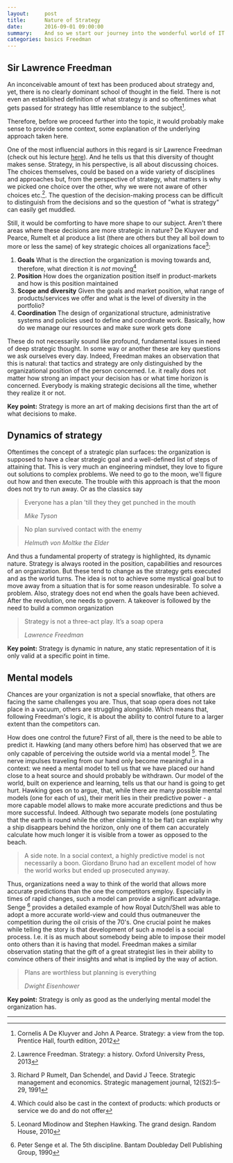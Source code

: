 ```yaml
---
layout:     post
title:      Nature of Strategy
date:       2016-09-01 09:00:00
summary:    And so we start our journey into the wonderful world of IT Strategy. Key concepts are introduced, the context established for the lectures and further writings.
categories: basics Freedman
---
```


## Sir Lawrence Freedman
An inconceivable amount of text has been produced about strategy and, yet, there is no clearly
dominant school of thought in the field. There is not even an established definition of what strategy _is_
and so oftentimes what gets passed for strategy has little resemblance to the subject[^1]. 

Therefore, before we proceed further into the topic, it would probably make sense to provide some context, some explanation of the underlying approach taken here.

One of the most influencial authors in this regard is sir Lawrence Freedman (check out his lecture [here](https://www.youtube.com/watch?v=-R7kjNT8hkI)). And he tells us that this diversity of thought makes sense.
Strategy, in his perspective, is all about discussing choices. The choices themselves, could be based on a wide variety of
disciplines and approaches but, from the perspective of strategy, what matters is why we picked one choice over the other,
why we were not aware of other choices etc.[^2]. The question of the decision-making process can be difficult to distinguish from the decisions and 
so the question of "what is strategy" can easily get muddled.

Still, it would be comforting to have more shape to our subject. Aren't there areas where these decisions are more strategic in nature? De Kluyver and Pearce, Rumelt et al produce a list (there are others but they all boil down to more or less the same) of key strategic choices all organizations face[^3]:

 1. __Goals__ What is the direction the organization is moving towards and, therefore, what direction it is _not_ moving[^4]
 1. __Position__  How does the organization position itself in product-markets and how is this position maintained
 1. __Scope and diversity__ Given the goals and market position, what range of products/services we offer and what is the level of diversity in the portfolio?
 1. __Coordination__ The design of organizational structure, administrative systems and policies used to define and coordinate work. Basically, how 
do we manage our resources and make sure work gets done

These do not necessarily sound like profound, fundamental issues in need of deep strategic thought. In some way or another these are key questions 
we ask ourselves every day. Indeed, Freedman makes an observation that this is natural: that tactics and strategy are only distinguished by 
the organizational position of the person concerned. I.e. it really does not matter how strong an impact your decision has or what time horizon is concerned. Everybody is making strategic decisions all the time, whether they realize it or not. 

__Key point:__ Strategy is more an art of making decisions first than the art of what decisions to make.  

## Dynamics of strategy
Oftentimes the concept of a strategic plan surfaces: the organization is supposed to have a clear strategic goal and a well-defined list of steps of attaining that.
This is very much an engineering mindset, they love to figure out solutions to complex problems. We need to go to the moon, we'll figure out how and then execute. 
The trouble with this approach is that the moon does not try to run away. Or as the classics say
<blockquote>
  <p>
	Everyone has a plan ’till they they get punched in the mouth
  </p>
  <footer><cite title="Mike Tyson">Mike Tyson</cite></footer>
</blockquote>
<blockquote>
  <p>
	No plan survived contact with the enemy
  </p>
  <footer><cite title="Helmuth von Moltke the Elder">Helmuth von Moltke the Elder</cite></footer>
</blockquote>


And thus a fundamental property of strategy is highlighted, its dynamic nature. Strategy is always rooted in the position, capabilities and resources of an organization. But these tend to change as the strategy gets executed and as the world turns. The idea is not to achieve some mystical goal but to move away from a situation that is for some reason 
undesirable. To solve a problem. Also, strategy does not end when the goals have been achieved. After the revolution, one needs to govern. A takeover is followed by the need
to build a common organization

<blockquote>
  <p>
	Strategy is not a three-act play. It’s a soap opera
  </p>
  <footer><cite title="Lawrence Freedman">Lawrence Freedman</cite></footer>
</blockquote>
  
__Key point:__ Strategy is dynamic in nature, any static representation of it is only valid at a specific point in time.
 
## Mental models
Chances are your organization is not a special snowflake, that others are facing the same challenges you are. Thus, that soap opera does not take place in a vacuum, others are struggling alongside. Which means that, following Freedman's logic, it is about the ability to control future to a larger extent than the competitors can. 

How does one control the future? First of all, there is the need to be able to predict it. Hawking (and many others before him) has observed that we are only capable of perceiving
the outside world via a mental model [^5]. The nerve impulses traveling from our hand only become meaningful in a context: we need a mental model to tell us that we have placed
our hand close to a heat source and should probably be withdrawn. Our model of the world, built on experience and learning, tells us that our hand is going to get hurt. Hawking goes on to argue, that, while there are many possible mental models (one for each of us), their merit lies in their predictive power - a more capable model allows to make more accurate predictions and thus be more successful. Indeed. Although two separate models (one postulating that the earth is round while the other claiming it to be flat) can explain why a ship disappears behind the horizon, only one of them can accurately calculate how much longer it is visible from a tower as opposed to the beach.

<blockquote>
  <p>
	A side note. In a social context, a highly predictive model is not necessarily a boon. Giordano Bruno had an excellent model of how the world works but ended up 
prosecuted anyway. 
  </p>
</blockquote>

Thus, organizations need a way to think of the world that allows more accurate predictions than the one the competitors employ. Especially in times of rapid changes, such a model can 
provide a significant advantage. Senge [^6] provides a detailed example of how Royal Dutch/Shell was able to adopt a more accurate world-view and could thus outmaneuver the competition during the oil crisis of the 70's. 
One crucial point he makes while telling the story is that development of such a model is a social process. I.e. it is as much about somebody being able to impose their model onto others than it is having that model. Freedman makes a similar observation stating that the gift of a great strategist lies in their ability to convince others of their insights and what is implied by the way of action.

<blockquote>
  <p>
	Plans are worthless but planning is everything
  </p>
<footer><cite title="Dwight Eisenhower">Dwight Eisenhower</cite></footer>
</blockquote>

__Key point:__ Strategy is only as good as the underlying mental model the organization has.

---

[^1]: Cornelis A De Kluyver and John A Pearce. Strategy: a view from the top. Prentice Hall, fourth edition, 2012
[^2]: Lawrence Freedman. Strategy: a history. Oxford University Press, 2013
[^3]: Richard P Rumelt, Dan Schendel, and David J Teece. Strategic management and economics. Strategic management journal, 12(S2):5–29, 1991
[^4]: Which could also be cast in the context of products: which products or service we do and do not offer
[^5]: Leonard Mlodinow and Stephen Hawking. The grand design. Random House, 2010
[^6]: Peter Senge et al. The 5th discipline. Bantam Doubleday Dell Publishing Group, 1990
